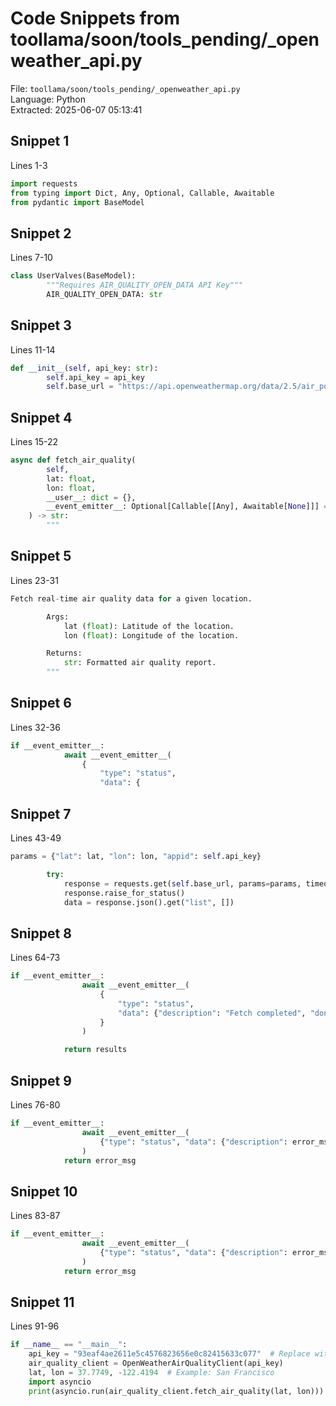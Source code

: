 # Code Snippets from toollama/soon/tools_pending/_openweather_api.py

File: `toollama/soon/tools_pending/_openweather_api.py`  
Language: Python  
Extracted: 2025-06-07 05:13:41  

## Snippet 1
Lines 1-3

```Python
import requests
from typing import Dict, Any, Optional, Callable, Awaitable
from pydantic import BaseModel
```

## Snippet 2
Lines 7-10

```Python
class UserValves(BaseModel):
        """Requires AIR_QUALITY_OPEN_DATA API Key"""
        AIR_QUALITY_OPEN_DATA: str
```

## Snippet 3
Lines 11-14

```Python
def __init__(self, api_key: str):
        self.api_key = api_key
        self.base_url = "https://api.openweathermap.org/data/2.5/air_pollution"
```

## Snippet 4
Lines 15-22

```Python
async def fetch_air_quality(
        self,
        lat: float,
        lon: float,
        __user__: dict = {},
        __event_emitter__: Optional[Callable[[Any], Awaitable[None]]] = None,
    ) -> str:
        """
```

## Snippet 5
Lines 23-31

```Python
Fetch real-time air quality data for a given location.

        Args:
            lat (float): Latitude of the location.
            lon (float): Longitude of the location.

        Returns:
            str: Formatted air quality report.
        """
```

## Snippet 6
Lines 32-36

```Python
if __event_emitter__:
            await __event_emitter__(
                {
                    "type": "status",
                    "data": {
```

## Snippet 7
Lines 43-49

```Python
params = {"lat": lat, "lon": lon, "appid": self.api_key}

        try:
            response = requests.get(self.base_url, params=params, timeout=15)
            response.raise_for_status()
            data = response.json().get("list", [])
```

## Snippet 8
Lines 64-73

```Python
if __event_emitter__:
                await __event_emitter__(
                    {
                        "type": "status",
                        "data": {"description": "Fetch completed", "done": True},
                    }
                )

            return results
```

## Snippet 9
Lines 76-80

```Python
if __event_emitter__:
                await __event_emitter__(
                    {"type": "status", "data": {"description": error_msg, "done": True}}
                )
            return error_msg
```

## Snippet 10
Lines 83-87

```Python
if __event_emitter__:
                await __event_emitter__(
                    {"type": "status", "data": {"description": error_msg, "done": True}}
                )
            return error_msg
```

## Snippet 11
Lines 91-96

```Python
if __name__ == "__main__":
    api_key = "93eaf4ae2611e5c4576823656e0c82415633c077"  # Replace with your actual OpenWeather Air Quality key
    air_quality_client = OpenWeatherAirQualityClient(api_key)
    lat, lon = 37.7749, -122.4194  # Example: San Francisco
    import asyncio
    print(asyncio.run(air_quality_client.fetch_air_quality(lat, lon)))
```

